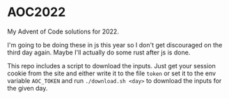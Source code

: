 # AOC2022

My Advent of Code solutions for 2022.

I'm going to be doing these in js this year so I don't get discouraged on the third day again. Maybe I'll actually do some rust after js is done.

This repo includes a script to download the inputs. Just get your session cookie from the site and either write it to the file `token` or set it to the 
env variable `AOC_TOKEN` and run `./download.sh <day>` to download the inputs for the given day.